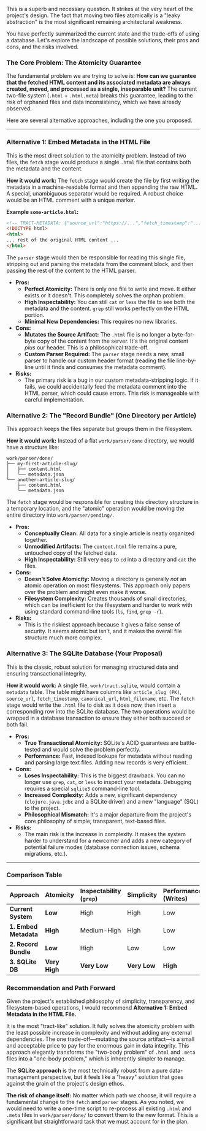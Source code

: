 This is a superb and necessary question. It strikes at the very heart of the project's design. The fact that moving two files atomically is a "leaky abstraction" is the most significant remaining architectural weakness.

You have perfectly summarized the current state and the trade-offs of using a database. Let's explore the landscape of possible solutions, their pros and cons, and the risks involved.

### The Core Problem: The Atomicity Guarantee

The fundamental problem we are trying to solve is: **How can we guarantee that the fetched HTML content and its associated metadata are always created, moved, and processed as a single, inseparable unit?** The current two-file system (`.html` + `.html.meta`) breaks this guarantee, leading to the risk of orphaned files and data inconsistency, which we have already observed.

Here are several alternative approaches, including the one you proposed.

---

### Alternative 1: Embed Metadata in the HTML File

This is the most direct solution to the atomicity problem. Instead of two files, the `fetch` stage would produce a single `.html` file that contains both the metadata and the content.

**How it would work:**
The `fetch` stage would create the file by first writing the metadata in a machine-readable format and then appending the raw HTML. A special, unambiguous separator would be required. A robust choice would be an HTML comment with a unique marker.

**Example `some-article.html`:**
```html
<!-- TRACT-METADATA: {"source_url":"https://...","fetch_timestamp":"..."} -->
<!DOCTYPE html>
<html>
... rest of the original HTML content ...
</html>
```

The `parser` stage would then be responsible for reading this single file, stripping out and parsing the metadata from the comment block, and then passing the rest of the content to the HTML parser.

*   **Pros:**
    *   **Perfect Atomicity:** There is only one file to write and move. It either exists or it doesn't. This completely solves the orphan problem.
    *   **High Inspectability:** You can still `cat` or `less` the file to see both the metadata and the content. `grep` still works perfectly on the HTML portion.
    *   **Minimal New Dependencies:** This requires no new libraries.
*   **Cons:**
    *   **Mutates the Source Artifact:** The `.html` file is no longer a byte-for-byte copy of the content from the server. It's the original content *plus* our header. This is a philosophical trade-off.
    *   **Custom Parser Required:** The `parser` stage needs a new, small parser to handle our custom header format (reading the file line-by-line until it finds and consumes the metadata comment).
*   **Risks:**
    *   The primary risk is a bug in our custom metadata-stripping logic. If it fails, we could accidentally feed the metadata comment into the HTML parser, which could cause errors. This risk is manageable with careful implementation.

### Alternative 2: The "Record Bundle" (One Directory per Article)

This approach keeps the files separate but groups them in the filesystem.

**How it would work:**
Instead of a flat `work/parser/done` directory, we would have a structure like:
```
work/parser/done/
├── my-first-article-slug/
│   ├── content.html
│   └── metadata.json
└── another-article-slug/
    ├── content.html
    └── metadata.json
```
The `fetch` stage would be responsible for creating this directory structure in a temporary location, and the "atomic" operation would be moving the entire directory into `work/parser/pending/`.

*   **Pros:**
    *   **Conceptually Clean:** All data for a single article is neatly organized together.
    *   **Unmodified Artifacts:** The `content.html` file remains a pure, untouched copy of the fetched data.
    *   **High Inspectability:** Still very easy to `cd` into a directory and `cat` the files.
*   **Cons:**
    *   **Doesn't Solve Atomicity:** Moving a directory is generally *not* an atomic operation on most filesystems. This approach only papers over the problem and might even make it worse.
    *   **Filesystem Complexity:** Creates thousands of small directories, which can be inefficient for the filesystem and harder to work with using standard command-line tools (`ls`, `find`, `grep -r`).
*   **Risks:**
    *   This is the riskiest approach because it gives a false sense of security. It seems atomic but isn't, and it makes the overall file structure much more complex.

### Alternative 3: The SQLite Database (Your Proposal)

This is the classic, robust solution for managing structured data and ensuring transactional integrity.

**How it would work:**
A single file, `work/tract.sqlite`, would contain a `metadata` table. The table might have columns like `article_slug (PK)`, `source_url`, `fetch_timestamp`, `canonical_url`, `html_filename`, etc. The `fetch` stage would write the `.html` file to disk as it does now, then insert a corresponding row into the SQLite database. The two operations would be wrapped in a database transaction to ensure they either both succeed or both fail.

*   **Pros:**
    *   **True Transactional Atomicity:** SQLite's ACID guarantees are battle-tested and would solve the problem perfectly.
    *   **Performance:** Fast, indexed lookups for metadata without reading and parsing large text files. Adding new records is very efficient.
*   **Cons:**
    *   **Loses Inspectability:** This is the biggest drawback. You can no longer use `grep`, `cat`, or `less` to inspect your metadata. Debugging requires a special `sqlite3` command-line tool.
    *   **Increased Complexity:** Adds a new, significant dependency (`clojure.java.jdbc` and a SQLite driver) and a new "language" (SQL) to the project.
    *   **Philosophical Mismatch:** It's a major departure from the project's core philosophy of simple, transparent, text-based files.
*   **Risks:**
    *   The main risk is the increase in complexity. It makes the system harder to understand for a newcomer and adds a new category of potential failure modes (database connection issues, schema migrations, etc.).

---

### Comparison Table

| Approach | Atomicity | Inspectability (`grep`) | Simplicity | Performance (Writes) | New Dependencies |
| :--- | :--- | :--- | :--- | :--- | :--- |
| **Current System** | **Low** | High | High | Low | None |
| **1. Embed Metadata**| **High** | Medium-High | High | Low | None |
| **2. Record Bundle** | **Low** | High | Low | Low | None |
| **3. SQLite DB** | **Very High**| **Very Low** | **Very Low** | **High** | **High** |

### Recommendation and Path Forward

Given the project's established philosophy of simplicity, transparency, and filesystem-based operations, I would recommend **Alternative 1: Embed Metadata in the HTML File.**

It is the most "tract-like" solution. It fully solves the atomicity problem with the least possible increase in complexity and without adding any external dependencies. The one trade-off—mutating the source artifact—is a small and acceptable price to pay for the enormous gain in data integrity. This approach elegantly transforms the "two-body problem" of `.html` and `.meta` files into a "one-body problem," which is inherently simpler to manage.

The **SQLite approach** is the most technically robust from a pure data-management perspective, but it feels like a "heavy" solution that goes against the grain of the project's design ethos.

**The risk of change itself:** No matter which path we choose, it will require a fundamental change to the `fetch` and `parser` stages. As you noted, we would need to write a one-time script to re-process all existing `.html` and `.meta` files in `work/parser/done/` to convert them to the new format. This is a significant but straightforward task that we must account for in the plan.
